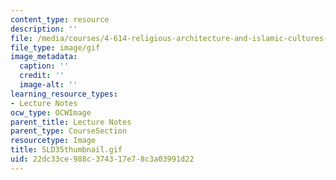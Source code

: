 ```yaml
---
content_type: resource
description: ''
file: /media/courses/4-614-religious-architecture-and-islamic-cultures-fall-2002/22dc33ce988c374317e78c3a03991d22_SLD35thumbnail.gif
file_type: image/gif
image_metadata:
  caption: ''
  credit: ''
  image-alt: ''
learning_resource_types:
- Lecture Notes
ocw_type: OCWImage
parent_title: Lecture Notes
parent_type: CourseSection
resourcetype: Image
title: SLD35thumbnail.gif
uid: 22dc33ce-988c-3743-17e7-8c3a03991d22
---
```


